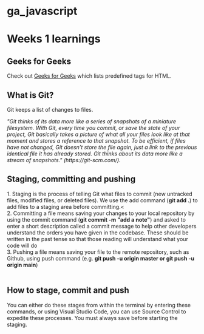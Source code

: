 # ga_javascript

<h1><strong>Weeks 1 learnings</strong></h1>
<h2><strong>Geeks for Geeks</strong></h2>
<p>Check out <a href="https://www.geeksforgeeks.org/most-commonly-used-tags-in-html/">Geeks for Geeks</a> which lists predefined tags for HTML.</p>
<h2><strong>What is Git?</strong></h2>
<p>Git keeps a list of changes to files. 
<p><em>"Git thinks of its data more like a series of snapshots of a miniature filesystem. With Git, every time you commit, or save the state of your project, Git basically takes a picture of what all your files look like at that moment and stores a reference to that snapshot. To be efficient, if files have not changed, Git doesn’t store the file again, just a link to the previous identical file it has already stored. Git thinks about its data more like a stream of snapshots." (https://git-scm.com/).</em></p>
<h2><strong>Staging, committing and pushing</strong></h2>
<p> 1. Staging is the process of telling Git what files to commit (new untracked files, modified files, or deleted files). We use the add command (<strong>git add .</strong>) to add files to a staging area before committing.<<br>
2. Committing a file means saving your changes to your local repository by using the commit command (<strong>git commit -m "add a note"</strong>) and asked to enter a short description called a commit message to help other developers understand the orders you have given in the codebase. These should be written in the past tense so that those reading will understand what your code will do<br>
3. Pushing a file means saving your file to the remote repository, such as Github, using push command (e.g. <strong>git push -u origin master or git push -u origin main</strong>)<br><br>
<h2><strong>How to stage, commit and push</strong></h2>
<p>You can either do these stages from within the terminal by entering these commands, or using Visual Studio Code, you can use Source Control to expedite these processes. You must always save before starting the staging.
